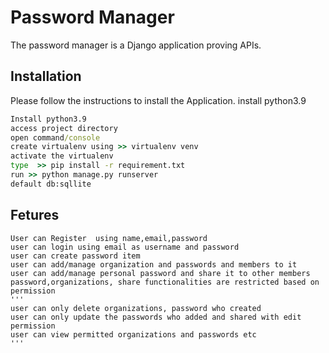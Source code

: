 # Password Manager

The password manager is a Django application proving APIs.

## Installation

Please follow the instructions to install the Application.
install python3.9


```cmd
Install python3.9
access project directory
open command/console
create virtualenv using >> virtualenv venv
activate the virtualenv
type  >> pip install -r requirement.txt 
run >> python manage.py runserver
default db:sqllite


```

## Fetures

```
User can Register  using name,email,password
user can login using email as username and password
user can create password item
user can add/manage organization and passwords and members to it
user can add/manage personal password and share it to other members
password,organizations, share functionalities are restricted based on permission
'''
user can only delete organizations, password who created
user can only update the passwords who added and shared with edit permission
user can view permitted organizations and passwords etc
'''



```

